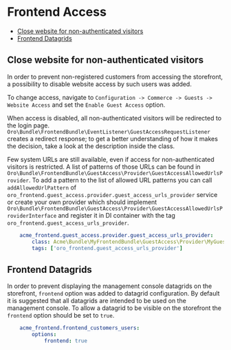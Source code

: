 # Frontend Access

* [Close website for non-authenticated visitors](#close-website-for-non-authenticated-visitors)
* [Frontend Datagrids](#frontend-datagrids)

## Close website for non-authenticated visitors

In order to prevent non-registered customers from accessing the storefront,
a possibility to disable website access by such users was added.

To change access, navigate to `Configuration -> Commerce -> Guests -> Website Access` and set the `Enable Guest Access` option.

When access is disabled, all non-authenticated visitors will be redirected to the login page.
`Oro\Bundle\FrontendBundle\EventListener\GuestAccessRequestListener` creates a redirect response; to get a better understanding of how it makes the decision, take a look at the description inside the class. 

Few system URLs are still available, even if access for non-authenticated visitors is restricted.
A list of patterns of those URLs can be found in `Oro\Bundle\FrontendBundle\GuestAccess\Provider\GuestAccessAllowedUrlsProvider`.
To add a pattern to the list of allowed URL patterns you can call `addAllowedUrlPattern` of `oro_frontend.guest_access.provider.guest_access_urls_provider` service or create your own provider which should implement `Oro\Bundle\FrontendBundle\GuestAccess\Provider\GuestAccessAllowedUrlsProviderInterface` and register it in DI container with the tag `oro_frontend.guest_access_urls_provider`.

```yaml
    acme_frontend.guest_access.provider.guest_access_urls_provider:
        class: Acme\Bundle\MyFrontendBundle\GuestAccess\Provider\MyGuestAccessAllowedUrlsProvider
        tags: ['oro_frontend.guest_access_urls_provider']
```

## Frontend Datagrids

In order to prevent displaying the management console datagrids on the storefront, `frontend` option was added
to datagrid configuration. By default it is suggested that all datagrids are intended to be used on the management
console. To allow a datagrid to be visible on the storefront the `frontend` option should be set to `true`.

```yaml
    acme_frontend.frontend_customers_users:
        options:
            frontend: true
```
